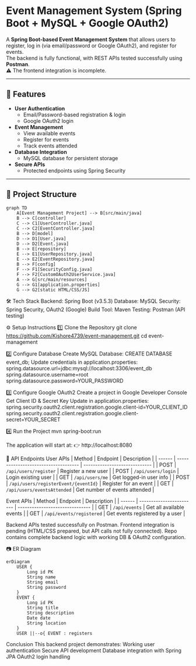 # Event Management System (Spring Boot + MySQL + Google OAuth2)

A **Spring Boot-based Event Management System** that allows users to register, log in (via email/password or Google OAuth2), and register for events.  
The backend is fully functional, with REST APIs tested successfully using **Postman**.  
⚠️ The frontend integration is incomplete.

---

## 🚀 Features
- **User Authentication**
  - Email/Password-based registration & login
  - Google OAuth2 login
- **Event Management**
  - View available events
  - Register for events
  - Track events attended
- **Database Integration**
  - MySQL database for persistent storage
- **Secure APIs**
  - Protected endpoints using Spring Security

---

## 📂 Project Structure
```mermaid
graph TD
    A[Event Management Project] --> B[src/main/java]
    B --> C[controller]
    C --> C1[UserController.java]
    C --> C2[EventController.java]
    B --> D[model]
    D --> D1[User.java]
    D --> D2[Event.java]
    B --> E[repository]
    E --> E1[UserRepository.java]
    E --> E2[EventRepository.java]
    B --> F[config]
    F --> F1[SecurityConfig.java]
    F --> F2[CustomOAuth2UserService.java]
    A --> G[src/main/resources]
    G --> G1[application.properties]
    G --> G2[static HTML/CSS/JS]
```
🛠 Tech Stack
Backend: Spring Boot (v3.5.3)
Database: MySQL
Security: Spring Security, OAuth2 (Google)
Build Tool: Maven
Testing: Postman (API testing)

⚙ Setup Instructions
1️⃣ Clone the Repository
git clone https://github.com/Kishore4739/event-management.git
cd event-management

2️⃣ Configure Database
Create MySQL Database:
CREATE DATABASE event_db;
Update credentials in application.properties:
spring.datasource.url=jdbc:mysql://localhost:3306/event_db
spring.datasource.username=root
spring.datasource.password=YOUR_PASSWORD


3️⃣ Configure Google OAuth2
Create a project in Google Developer Console
Get Client ID & Secret Key
Update in application.properties:
spring.security.oauth2.client.registration.google.client-id=YOUR_CLIENT_ID
spring.security.oauth2.client.registration.google.client-secret=YOUR_SECRET


4️⃣ Run the Project
mvn spring-boot:run

The application will start at:
👉 http://localhost:8080

🔑 API Endpoints
User APIs
| Method | Endpoint                             | Description                   |
| ------ | ------------------------------------ | ----------------------------- |
| POST   | `/api/users/register`                | Register a new user           |
| POST   | `/api/users/login`                   | Login existing user           |
| GET    | `/api/users/me`                      | Get logged-in user info       |
| POST   | `/api/users/registerEvent/{eventId}` | Register for an event         |
| GET    | `/api/users/eventsAttended`          | Get number of events attended |

Event APIs
| Method | Endpoint                 | Description                     |
| ------ | ------------------------ | ------------------------------- |
| GET    | `/api/events`            | Get all available events        |
| GET    | `/api/events/registered` | Get events registered by a user |

Backend APIs tested successfully on Postman.
Frontend integration is pending (HTML/CSS prepared, but API calls not fully connected).
Repo contains complete backend logic with working DB & OAuth2 configuration.

📷 ER Diagram
```mermaid
erDiagram
    USER {
        Long id PK
        String name
        String email
        String password
    }
    EVENT {
        Long id PK
        String title
        String description
        Date date
        String location
    }
    USER ||--o{ EVENT : registers
```
Conclusion
This backend project demonstrates:
Working user authentication
Secure API development
Database integration with Spring JPA
OAuth2 login handling





